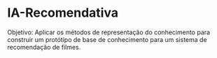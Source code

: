 # IA-Recomendativa
Objetivo: Aplicar os métodos de representação do conhecimento para construir um protótipo de base de  conhecimento para um sistema de recomendação de filmes.
